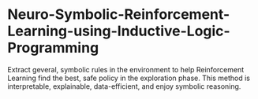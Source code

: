 # Neuro-Symbolic-Reinforcement-Learning-using-Inductive-Logic-Programming
Extract geveral, symbolic rules in the environment to help Reinforcement Learning find the best, safe policy in the exploration phase. This method is interpretable, explainable, data-efficient, and enjoy symbolic reasoning.
